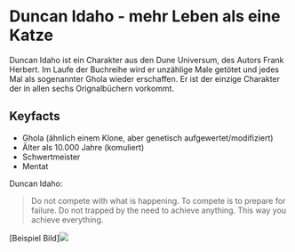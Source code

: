 # Duncan Idaho - mehr Leben als eine Katze

Duncan Idaho ist ein Charakter aus den Dune Universum, des Autors Frank Herbert. Im Laufe der Buchreihe wird er unzählige Male getötet und jedes Mal als sogenannter Ghola wieder erschaffen. Er ist der einzige Charakter der in allen sechs Orignalbüchern vorkommt.

## Keyfacts
* Ghola (ähnlich einem Klone, aber genetisch aufgewertet/modifiziert)
* Älter als 10.000 Jahre (komuliert)
* Schwertmeister
* Mentat

Duncan Idaho:
> Do not compete with what is happening. 
> To compete is to prepare for failure. 
> Do not trapped by the need to achieve anything.
> This way you achieve everything.

[Beispiel Bild]<img src="https://images.freeimages.com/images/large-previews/d24/desert-1393263.jpg">
